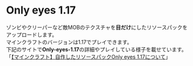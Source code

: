 # Only eyes 1.17

ゾンビやクリーパーなど敵MOBのテクスチャを**目だけ**にしたリソースパックをアップロードします。
<br>
マインクラフトのバージョンは1.17でプレイできます。
<br>
下記のサイトで**Only-eyes-1.17**の詳細やプレイしている様子を載せています。
<br>
「[【マインクラフト】自作したリソースパックOnly eyes 1.17について](https://mayumega.site/micramod/only_eyes/)」
